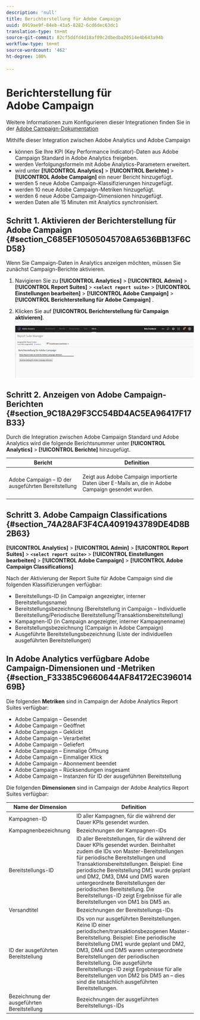 ```yaml
---
description: 'null'
title: Berichterstellung für Adobe Campaign
uuid: 0919ae9f-84eb-43a5-8282-6cd6dec63dc1
translation-type: tm+mt
source-git-commit: 82cf5ddfd4d18af09c2dbedba20514e4b643a94b
workflow-type: tm+mt
source-wordcount: '462'
ht-degree: 100%

---
```



# Berichterstellung für Adobe Campaign

Weitere Informationen zum Konfigurieren dieser Integrationen finden Sie in der [Adobe Campaign-Dokumentation](https://helpx.adobe.com/de/campaign/standard/integrating/using/about-campaign-analytics-integration.html)

Mithilfe dieser Integration zwischen Adobe Analytics und Adobe Campaign

* können Sie Ihre KPI (Key Performance Indicator)-Daten aus Adobe Campaign Standard in Adobe Analytics freigeben.
* werden Verfolgungsformeln mit Adobe Analytics-Parametern erweitert.
* wird unter **[!UICONTROL Analytics]** > **[!UICONTROL Berichte]** > **[!UICONTROL Adobe Campaign]** ein neuer Bericht hinzugefügt.
* werden 5 neue Adobe Campaign-Klassifizierungen hinzugefügt.
* werden 10 neue Adobe Campaign-Metriken hinzugefügt.
* werden 6 neue Adobe Campaign-Dimensionen hinzugefügt.
* werden Daten alle 15 Minuten mit Analytics synchronisiert.

## Schritt 1. Aktivieren der Berichterstellung für Adobe Campaign {#section_C685EF10505045708A6536BB13F6CD58}

Wenn Sie Campaign-Daten in Analytics anzeigen möchten, müssen Sie zunächst Campaign-Berichte aktivieren.

1. Navigieren Sie zu **[!UICONTROL Analytics]** > **[!UICONTROL Admin]** > **[!UICONTROL Report Suites]** > **`<select report suite>`** > **[!UICONTROL Einstellungen bearbeiten]** > **[!UICONTROL Adobe Campaign]** > **[!UICONTROL Berichterstellung für Adobe Campaign]** .
1. Klicken Sie auf **[!UICONTROL Berichterstellung für Campaign aktivieren]**.

   ![](assets/enable-campaign.png)

## Schritt 2. Anzeigen von Adobe Campaign-Berichten {#section_9C18A29F3CC54BD4AC5EA96417F17B33}

Durch die Integration zwischen Adobe Campaign Standard und Adobe Analytics wird die folgende Berichtsnummer unter **[!UICONTROL Analytics]** > **[!UICONTROL Berichte]** hinzugefügt.

<table id="table_3627F40DC90646A7B5E217A88B6FD630"> 
 <thead> 
  <tr> 
   <th colname="col1" class="entry"> Bericht </th> 
   <th colname="col2" class="entry"> Definition </th> 
  </tr> 
 </thead>
 <tbody> 
  <tr> 
   <td colname="col1"> <p>Adobe Campaign – ID der ausgeführten Bereitstellung </p> </td> 
   <td colname="col2"> <p>Zeigt aus Adobe Campaign importierte Daten über E-Mails an, die in Adobe Campaign gesendet wurden. </p> </td> 
  </tr> 
 </tbody> 
</table>

## Schritt 3. Adobe Campaign Classifications {#section_74A28AF3F4CA4091943789DE4D8B2B63}

**[!UICONTROL Analytics]** > **[!UICONTROL Admin]** > **[!UICONTROL Report Suites]** > **`<select report suite>`** > **[!UICONTROL Einstellungen bearbeiten]** > **[!UICONTROL Adobe Campaign]** > **[!UICONTROL Adobe Campaign Classifications]**

Nach der Aktivierung der Report Suite für Adobe Campaign sind die folgenden Klassifizierungen verfügbar:

* Bereitstellungs-ID (in Campaign angezeigter, interner Bereitstellungsname)
* Bereitstellungsbezeichnung (Bereitstellung in Campaign – Individuelle Bereitstellung/Periodische Bereitstellung/Transaktionsbereitstellung)
* Kampagnen-ID (in Campaign angezeigter, interner Kampagnenname)
* Bereitstellungsbezeichnung (Campaign in Adobe Campaign)
* Ausgeführte Bereitstellungsbezeichnung (Liste der individuellen ausgeführten Bereitstellungen)

## In Adobe Analytics verfügbare Adobe Campaign-Dimensionen und -Metriken {#section_F33385C9660644AF84172EC39601469B}

Die folgenden **Metriken** sind in Campaign der Adobe Analytics Report Suites verfügbar:

* Adobe Campaign – Gesendet
* Adobe Campaign – Geöffnet
* Adobe Campaign – Geklickt
* Adobe Campaign – Verarbeitet
* Adobe Campaign – Geliefert
* Adobe Campaign – Einmalige Öffnung
* Adobe Campaign – Einmaliger Klick
* Adobe Campaign – Abonnement beendet
* Adobe Campaign – Rücksendungen insgesamt
* Adobe Campaign – Instanzen für ID der ausgeführten Bereitstellung

Die folgenden **Dimensionen** sind in Campaign der Adobe Analytics Report Suites verfügbar:

| Name der Dimension | Definition |
|--- |--- |
| Kampagnen-ID | ID aller Kampagnen, für die während der Dauer KPIs gesendet wurden. |
| Kampagnenbezeichnung | Bezeichnungen der Kampagnen-IDs |
| Bereitstellungs-ID | ID aller Bereitstellungen, für die während der Dauer KPIs gesendet wurden. Beinhaltet zudem die IDs von Master-Bereitstellungen für periodische Bereitstellungen und Transaktionsbereitstellungen. Beispiel: Eine periodische Bereitstellung DM1 wurde geplant und DM2, DM3, DM4 und DM5 waren untergeordnete Bereitstellungen der periodischen Bereitstellung.  Die Bereitstellungs-ID zeigt Ergebnisse für alle Bereitstellungen von DM1 bis DM5 an. |
| Versandtitel | Bezeichnungen der Bereitstellungs-IDs |
| ID der ausgeführten Bereitstellung | IDs von nur ausgeführten Bereitstellungen. Keine ID einer periodischen/transaktionsbezogenen Master-Bereitstellung. Beispiel: Eine periodische Bereitstellung DM1 wurde geplant und DM2, DM3, DM4 und DM5 waren untergeordnete Bereitstellungen der periodischen Bereitstellung. Die ausgeführte Bereitstellungs-ID zeigt Ergebnisse für alle Bereitstellungen von DM2 bis DM5 an – dies sind die tatsächlich ausgeführten Bereitstellungen. |
| Bezeichnung der ausgeführten Bereitstellung | Bezeichnungen der ausgeführten Bereitstellungs-IDs |
